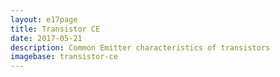 ```yaml
---
layout: e17page
title: Transistor CE
date: 2017-05-21
description: Common Emitter characteristics of transistors
imagebase: transistor-ce
---
```


